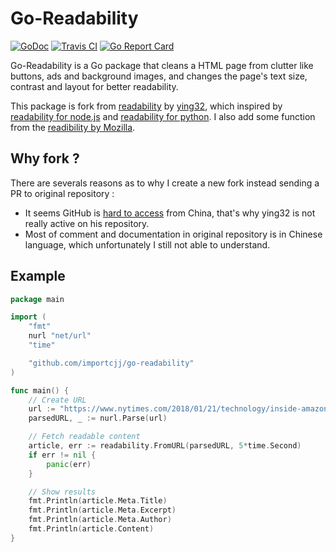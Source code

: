 # Go-Readability

[![GoDoc](https://godoc.org/github.com/importcjj/go-readability?status.png)](https://godoc.org/github.com/importcjj/go-readability)
[![Travis CI](https://travis-ci.org/importcjj/go-readability.svg?branch=master)](https://travis-ci.org/importcjj/go-readability)
[![Go Report Card](https://goreportcard.com/badge/github.com/importcjj/go-readability)](https://goreportcard.com/report/github.com/importcjj/go-readability)

Go-Readability is a Go package that cleans a HTML page from clutter like buttons, ads and background images, and changes the page's text size, contrast and layout for better readability.

This package is fork from [readability](https://github.com/ying32/readability) by [ying32](https://github.com/ying32), which inspired by [readability for node.js](https://github.com/luin/readability) and [readability for python](https://github.com/kingwkb/readability). I also add some function from the [readibility by Mozilla](https://github.com/mozilla/readability).

## Why fork ?

There are severals reasons as to why I create a new fork instead sending a PR to original repository :

- It seems GitHub is [hard to access](https://github.com/ying32/govcl#q-why-not-submit-the-code-on-githubcoma-visit-github-in-china-is-very-bad-so-choose-chinas-domestic-git-repository) from China, that's why ying32 is not really active on his repository.
- Most of comment and documentation in original repository is in Chinese language, which unfortunately I still not able to understand.

## Example

```Go  
package main

import (
	"fmt"
	nurl "net/url"
	"time"

	"github.com/importcjj/go-readability"
)

func main() {
	// Create URL
	url := "https://www.nytimes.com/2018/01/21/technology/inside-amazon-go-a-store-of-the-future.html"
	parsedURL, _ := nurl.Parse(url)

	// Fetch readable content
	article, err := readability.FromURL(parsedURL, 5*time.Second)
	if err != nil {
		panic(err)
	}

	// Show results
	fmt.Println(article.Meta.Title)
	fmt.Println(article.Meta.Excerpt)
	fmt.Println(article.Meta.Author)
	fmt.Println(article.Content)
}
```
